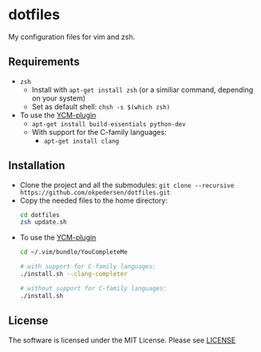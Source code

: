 # dotfiles

My configuration files for vim and zsh.

## Requirements

* `zsh`
  * Install with `apt-get install zsh` (or a similiar command, depending on your system)
  * Set as default shell: `chsh -s $(which zsh)`
* To use the [YCM-plugin](https://github.com/Valloric/YouCompleteMe)
  * `apt-get install build-essentials python-dev`
  * With support for the C-family languages:
    * `apt-get install clang`

## Installation

* Clone the project and all the submodules:
  `git clone --recursive https://github.com/okpedersen/dotfiles.git`
* Copy the needed files to the home directory:
  ```zsh
  cd dotfiles
  zsh update.sh
  ```
* To use the [YCM-plugin](https://github.com/Valloric/YouCompleteMe)
  ```zsh
  cd ~/.vim/bundle/YouCompleteMe
  
  # with support for C-family languages:
  ./install.sh --clang-completer
  
  # without support for C-family languages:
  ./install.sh
  ```

## License

The software is licensed under the MIT License. Please see [LICENSE](LICENSE)
